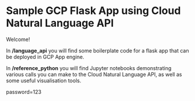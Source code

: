 # Sample GCP Flask App using Cloud Natural Language API

Welcome! 

In **/language_api** you will find some boilerplate code for a flask app that can be deployed in GCP App engine.

In **/reference_python** you will find Jupyter notebooks demonstrating various calls you can make to the Cloud Natural Language API, as well as some useful visualisation tools.

password=123 
